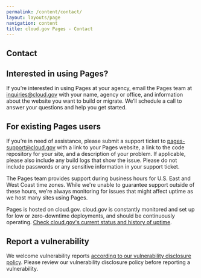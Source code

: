 ```yaml
---
permalink: /content/contact/
layout: layouts/page
navigation: content
title: cloud.gov Pages - Contact
---
```



<section class="usa-section usa-prose">
  <h1>Contact</h1>
  <div class="grid-row">
    <h2>Interested in using Pages?</h2>
    <p>If you’re interested in using Pages at your agency, email the Pages team at <a href="mailto:inquiries@cloud.gov?body=What%27s%20your%20name%3F%0A%0AWhat%20agency%20or%20office%20do%20you%20work%20for%3F%0A%0AWhat%27s%20your%20job%20title%20or%20role%3F%0A%0ATell%20us%20a%20little%20about%20your%20website%20project%20or%20your%20questions%20about%20Pages:%0A%0AIf%20you%27d%20like%20us%20to%20call%20you%2C%20what%27s%20your%20phone%20number%20and%20when%20might%20be%20a%20good%20time%3F%0A">inquiries@cloud.gov</a> with your name, agency or office, and information about the website you want to build or migrate. We’ll schedule a call to answer your questions and help you get started.</p>
  </div>
  <div class="grid-row">
    <h2>For existing Pages users</h2>
    <p>
      If you’re in need of assistance, please submit a support ticket to <a href="mailto:pages-support@cloud.gov">pages-support@cloud.gov</a> with a link to your Pages website, a link to the code repository for your site, and a description of your problem. If applicable, please also include any build logs that show the issue. Please do not include passwords or any sensitive information in your support ticket.
    </p>
    <p>
      The Pages team provides support during business hours for U.S. East and West Coast time zones. While we're unable to guarantee support outside of these hours, we’re always monitoring for issues that might affect uptime as we host many sites using Pages.
    </p>
    <p>
      Pages is hosted on cloud.gov. cloud.gov is constantly monitored and set up for low or zero-downtime deployments, and should be continuously operating. <a href="https://cloudgov.statuspage.io">Check cloud.gov's current status and history of uptime</a>.
    </p>
  </div>
  <div class="grid-row">
    <h2>Report a vulnerability</h2>
    <p>
      We welcome vulnerability reports <a href="https://www.gsa.gov/vulnerability-disclosure-policy">according to our vulnerability disclosure policy</a>. Please review our vulnerability disclosure policy before reporting a vulnerability.
    </p>
  </div>
</section>
